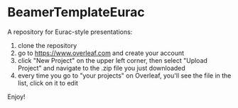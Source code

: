 # BeamerTemplateEurac

A repository for Eurac-style presentations:

1) clone the repository
2) go to https://www.overleaf.com and create your account
3) click "New Project" on the upper left corner, then select "Upload Project" and navigate to the .zip file you just downloaded
4) every time you go to "your projects" on Overleaf, you'll see the file in the list, click on it to edit

Enjoy!
